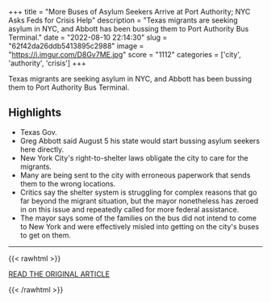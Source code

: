 +++
title = "More Buses of Asylum Seekers Arrive at Port Authority; NYC Asks Feds for Crisis Help"
description = "Texas migrants are seeking asylum in NYC, and Abbott has been bussing them to Port Authority Bus Terminal."
date = "2022-08-10 22:14:30"
slug = "62f42da26ddb5413895c2988"
image = "https://i.imgur.com/D8Gv7ME.jpg"
score = "1112"
categories = ['city', 'authority', 'crisis']
+++

Texas migrants are seeking asylum in NYC, and Abbott has been bussing them to Port Authority Bus Terminal.

## Highlights

- Texas Gov.
- Greg Abbott said August 5 his state would start bussing asylum seekers here directly.
- New York City's right-to-shelter laws obligate the city to care for the migrants.
- Many are being sent to the city with erroneous paperwork that sends them to the wrong locations.
- Critics say the shelter system is struggling for complex reasons that go far beyond the migrant situation, but the mayor nonetheless has zeroed in on this issue and repeatedly called for more federal assistance.
- The mayor says some of the families on the bus did not intend to come to New York and were effectively misled into getting on the city's buses to get on them.

---

{{< rawhtml >}}
  <p class="article-category">
    <a target="_blank" href="https://www.nbcnewyork.com/investigations/migrant-crisis/3-more-buses-of-asylum-seekers-expected-at-port-authority-as-nyc-asks-feds-for-help/3818358/">READ THE ORIGINAL ARTICLE</a>
  </p>
{{< /rawhtml >}}

